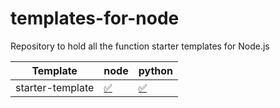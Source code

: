 # templates-for-node
Repository to hold all the function starter templates for Node.js

<!-- TABLE:START -->
| Template         | node                        | python                        |
| ---------------- | --------------------------- | ----------------------------- |
| starter-template | [✅](/node/starter-template) | [✅](/python/starter-template) |
<!-- TABLE:END -->